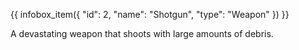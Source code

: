 {{ infobox_item({
	"id": 2,
	"name": "Shotgun",
	"type": "Weapon"
}) }}

A devastating weapon that shoots with large amounts of debris.